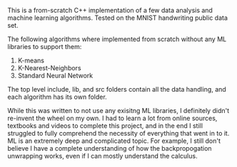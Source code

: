 This is a from-scratch C++ implementation of a few data analysis and machine learning algorithms. Tested on the MNIST handwriting public data set.

The following algorithms where implemented from scratch without any ML libraries to support them:
1. K-means
2. K-Nearest-Neighbors
3. Standard Neural Network


The top level include, lib, and src folders contain all the data handling, and each algorithm has its own folder.

While this was written to not use any exisitng ML libraries, I definitely didn't re-invent the wheel on my own. I had to learn a lot from online sources, textbooks and videos to complete this project, and in the end I still struggled to fully comprehend the necessity of everything that went in to it. ML is an extremely deep and complicated topic. For example, I still don't believe I have a complete understanding of how the backpropogation unwrapping works, even if I can mostly understand the calculus.
